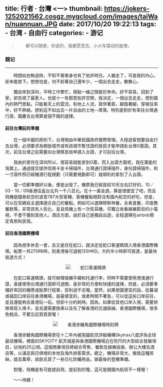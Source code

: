 title: 行者 · 台灣 <一>
thumbnail: https://jokers-1252021562.cosgz.myqcloud.com/images/taiWan/nuannuan.JPG
date: 2017/10/20 19:22:13
tags: 
    - 台湾
    - 自由行
categories:
    - 游记
---

  > 都可以随便，你说的，我都愿意去，小火车摆动的旋律。
  

### 题记

----

<style type="text/css">
    p {
        text-indent: 2em
    }
</style>

時間如白駒過隙，不知不覺單身也有了些許時日。人雖走了，可是我的內心，卻未能放下。想想也是，何不趁著自己還年少，一個出去走走，散散心。

獨自來到深圳，平時工作繁忙，兩點一線之間疲於奔命。好不容易，回到了家，卻忽視了最愛人。也就十一有那麼些許空閒，我決定，一個出去走走。想到國內的熱門景點，只能看天上的雲流，和地上人流，肩併著肩，腳踏著腳，穿梭往來中，好不熱絡。想到這不如出去一片自由的土地--灣灣。特別是對於有來往台灣通行證，國慶去台灣算是個不錯的選擇。


#### 前往台灣前的準備

在一個中國的原則下，台灣現由中華民國政府實際管理。大陸遊客想要自由行去台灣，必須要求為開放城市或有該城市暫住證的居民才能申請赴台灣G簽證。其次，前往台灣之前需要向台灣移民局申請入台證，才可前往台灣。

我由於居住在深圳所以，很容易就能拿到G簽，而入台證方面呢，我在萬能的淘寶上，通過提交提供信用卡金卡掃描件，台灣通行證掃描件，身份證掃描件，和一寸證件照已經機酒行程規劃（只需要規劃即可）就順利的拿到了入台證。

當一切都準備好以後，便是出發了。機票我已經提前10天左右訂好的，10／03 - 10／09香港往返台北共一千八百元。在十一黃金週，算是很便宜了吧，而且飛機是國泰航空的波音787大型客機，客機餐點相對沒有國內航空的好吃，但是，可以在官網自主選擇適合自己的餐點。例如可以選擇穆斯林餐，全素食餐，印度教餐飲等，非常具有人性化，並且飛機上有一次性耳機，可獨立收看娛樂節目的小電視，不會干擾到其他人。酒店方面，由於自己是獨自出遊，全程選擇在airbnb預定青旅和民宿。

#### 前往香港國際機場

因為想多休息一會，且又是住在蛇口，就決定從蛇口客運碼頭入境香港國際機場。船票一共270RMB，到香港後可退稅120HKD。大約半小時即可抵達，是最快抵達方式！

<p style="text-align:center;">
    <img src="https://jokers-1252021562.cosgz.myqcloud.com/images/taiWan/%E8%9B%87%E5%8F%A3%E7%A2%BC%E9%A0%AD.JPG">
    <span>蛇口客運碼頭</span>
</p>

在蛇口客運碼頭，就可辦理值機手續和托運行李，同時不需要使用港澳通行證，直接使用台灣通行證即可過關，是非常的方便和快捷的選擇，但是，必須要準備好來回的機票或船票行程單，否則過不去喔。當然，如果想圖便宜的話，從羅湖或福田口岸前往香港機場，是最便宜的，或者時間不著急，可以從這些口岸前往，並且還能夠去香港玩一玩。但卻十分的耗時。因為，如果從其他口岸入境，需要排隊填寫入境卡，並且還需要換乘以及先了解香港的交通路線。香港國際機場，很多免稅店，不要忘記買買買喔！

<p style="text-align:center;">
    <img src="https://jokers-1252021562.cosgz.myqcloud.com/images/taiWan/HKAir.JPG">
    <span>香港赤鱲角國際機場時刻牌</span>
</p>

香港赤鱲角國際機場曾在十二年內被英國航空評級機構Skytrax八度評為全球最佳機場，裡面的SKYCITY 航天城是與香港國際機場近在咫尺的大型綜合發展項目，佔地約25公頃。這個商業項目將結合零售、餐飲及娛樂設施、辦公大樓及酒店等，以滿足與日俱增的本地及海外旅客需求。總之，機場非常大，像我這種屌絲，就去萬寧，屈臣氏買了一些日化防曬用品，做最後的登機準備。

對喔，飛機是有可能提前飛，提前到的喔，這可是跟國內航班不一樣喔！

～～待續！